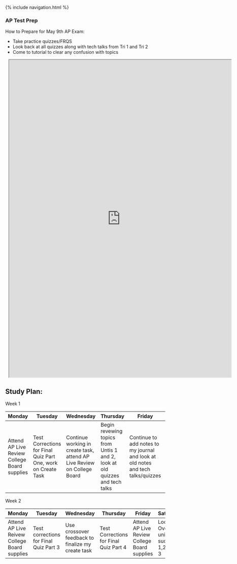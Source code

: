 {% include navigation.html %}
### AP Test Prep

How to Prepare for May 9th AP Exam: 
- Take practice quizzes/FRQS
- Look back at all quizzes along with tech talks from Tri 1 and Tri 2
- Come to tutorial to clear any confusion with topics 

<div class="row justify-content-center" style="margin: 2%;">
    <iframe height="1000px" width="700px" src="https://docs.google.com/document/d/1L2Llf_Dql2dJ8PDwaouIHWfhdzaKYJHZEVnp95aUQzE/edit?lite=true"></iframe>
</div>

## Study Plan:

Week 1

| Monday | Tuesday | Wednesday | Thursday | Friday | Saturday | Sunday |
| -------- | -------- | ------------ | --------- | ------ | --------- | ------- |
| Attend AP Live Review College Board supplies | Test Corrections for Final Quiz Part One, work on Create Task | Continue working in create task, attend AP Live Review on College Board | Begin revewing topics from Untis 1 and 2, look at old quizzes and tech talks | Continue to add notes to my journal and look at old notes and tech talks/quizzes | Finish working on Create Task | Finalize create task and send to Mr.M |

Week 2 

| Monday | Tuesday | Wednesday | Thursday | Friday | Saturday | Sunday |
| -------- | -------- | ------------ | --------- | ------ | --------- | ------- |
| Attend AP Live Reivew College Board supplies | Test corrections for Final Quiz Part 3 | Use crossover feedback to finalize my create task | Test Corrections for Final Quiz Part 4 | Attend AP Live Review College Board supplies | Look Over old units such as 1,2 and 3 | Continue to look at tech talks, journal notes, and quizzes on collegeboard|
